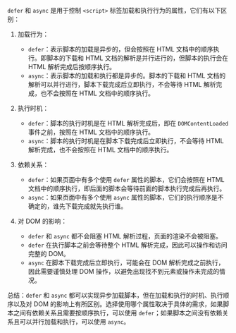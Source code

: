 `defer` 和 `async` 是用于控制 `<script>` 标签加载和执行行为的属性，它们有以下区别：

1. 加载行为：

   - `defer`：表示脚本的加载是异步的，但会按照在 HTML 文档中的顺序执行。即脚本的下载和 HTML 文档的解析是并行进行的，但脚本的执行会在 HTML 解析完成后按顺序执行。
   - `async`：表示脚本的加载和执行都是异步的。脚本的下载和 HTML 文档的解析可以并行进行，脚本下载完成后立即执行，不会等待 HTML 解析完成，也不会按照在 HTML 文档中的顺序执行。

2. 执行时机：

   - `defer`：脚本的执行时机是在 HTML 解析完成后，即在 `DOMContentLoaded` 事件之前，按照在 HTML 文档中的顺序执行。
   - `async`：脚本的执行时机是在脚本下载完成后立即执行，不会等待 HTML 解析完成，也不会按照在 HTML 文档中的顺序执行。

3. 依赖关系：

   - `defer`：如果页面中有多个使用 `defer` 属性的脚本，它们会按照在 HTML 文档中的顺序执行，即后面的脚本会等待前面的脚本执行完成后再执行。
   - `async`：如果页面中有多个使用 `async` 属性的脚本，它们的执行顺序是不确定的，谁先下载完成就先执行谁。

4. 对 DOM 的影响：

   - `defer` 和 `async` 都不会阻塞 HTML 解析过程，页面的渲染不会被阻塞。
   - `defer` 在执行脚本之前会等待整个 HTML 解析完成，因此可以操作和访问完整的 DOM。
   - `async` 在脚本下载完成后立即执行，可能会在 DOM 解析完成之前执行，因此需要谨慎处理 DOM 操作，以避免出现找不到元素或操作未完成的情况。

总结：`defer` 和 `async` 都可以实现异步加载脚本，但在加载和执行的时机、执行顺序以及对 DOM 的影响上有所区别。选择使用哪个属性取决于具体的需求，如果脚本之间有依赖关系且需要按顺序执行，可以使用 `defer`；如果脚本之间没有依赖关系且可以并行加载和执行，可以使用 `async`。